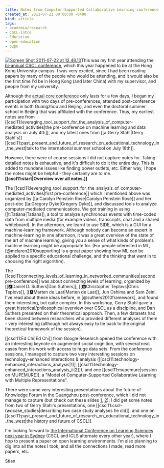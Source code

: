 ```yaml
---
title: Notes from Computer-Supported Collaborative Learning conference 2011
created_at: 2011-07-21 00:00:00 -0400
kind: article
tags:
- academia/research
- CSCL-intro
- Education
- open-education
- p2pU
---
```


[![](http://reganmian.net/blog/wp-content/uploads/2011/07/Screen-Shot-2011-07-22-at-12.48.10-.png "Screen Shot 2011-07-22 at 12.48.10")](http://reganmian.net/blog/wp-content/uploads/2011/07/Screen-Shot-2011-07-22-at-12.48.10-.png)This
was my first year attending the [bi-annual CSCL
conference](http://www.isls.org/cscl2011/index.htm), which this year
happened to be at the Hong Kong University campus. I was very excited,
since I had been reading papers by many of the people who would be
attending, and it would also be the first time I'd be in Hong Kong (and
later China) with my supervisor, and people from my university.

Although the [actual core
conference](http://www.isls.org/cscl2011/conf-overview.htm) only lasts
for a few days, I began my participation with two days of
pre-conferences, attended post-conference events in both Guangzhou and
Beijing, and even the doctoral summer school in Beijing that was
affiliated with the conference. Thus, my earliest notes are from
[[cscl11:leveraging\_tool\_support\_for\_the\_analysis\_of\_computer-mediated\_activities|the
pre-conference on machine learning and data analysis on July 4th]], and
my latest ones from [[a:Gerry Stahl|Gerry
Stahl's]][[cscl11:past\_present\_and\_future\_of\_research\_on\_educational\_technology\_in\_the\_west|talk
to the international summer school on July 18th]].

However, there were of course sessions I did not capture notes for.
Taking detailed notes is exhaustive, and it's difficult to do it the
entire day. This is added to mundane issues like finding power outlets,
etc. Either way, I hope the notes might be helpful - they certainly are
to me. **[[cscl11:start|Overview over all notes.]]**

The
[[cscl11:leveraging\_tool\_support\_for\_the\_analysis\_of\_computer-mediated\_activities|first
pre-conference]] which I mentioned above was organized by [[a:Carolyn
Penstein Rose|Carolyn Penstein Rosé]] and her post-doc [[a:Gregory
Dyke|Gregory Dyke]], and discussed tools to analyze computer-mediated
communications. We got training in using [[t:Tatiana|Tatiana]], a tool
to analyze synchronous events with time-coded data from multiple media
(for example videos, transcripts, chat and a shared whiteboard). In the
afternoon, we learnt to use SIDE, which is a GUI for a machine-learning
framework. Although nobody can become an expert in machine-learning in
one afternoon, it was a great overview of the state of the art of
machine learning, giving you a sense of what kinds of problems machine
learning might be appropriate for. (For people interested in ML,
[@mclaren2010supporting] is a great paper showing how ML can be applied
to a specific educational challenge, and the thinking that went in to
choosing the right algorithm).

The
[[cscl11:connecting\_levels\_of\_learning\_in\_networked\_communities|second
pre-conference]] was about connecting levels of learning, organized by
[[:a:Daniel D. Suthers|Dan Suthers]], [[:a:Christopher Teplovs|Chris
Teplovs]], [[:a:Marten de Laat|Marten de Laat]], Jun Oshima and Sam
Zeini. I've read about these ideas before, in [@suthers2010framework],
and found them interesting, but quite complex. In this workshop, Gerry
Stahl gave a great historical/philosophical overview over CSCL as a
discipline, and Dan Suthers presented on their theoretical approach.
Then, a few datasets had been shared between researchers who provided
different analyses of them - very interesting (although not always easy
to tie back to the original theoretical framework of the session).

[[cscl11:Ed Chi|Ed Chi]] from Google Research opened the conference with
an interesting keynote on augmented social cognition, with several neat
cases from his work with access to huge data sets. From the conference
sessions, I managed to capture two very interesting sessions on
technology-enhanced interactions & analysis
([[cscl11:technology-enhanced\_interactions\_analysis|1]],
[[cscl11:technology-enhanced\_interactions\_analysis\_ii|2]]), and one
[[cscl11:mupemure|session on MUPEMURE]], a "Model of Computer-Supported
Collaborative Learning with Multiple Representations".

There were some very interesting presentations about the future of
Knowledge Forum in the Guangzhou post-conference, which I did not manage
to capture (but check out these slides
[1](http://www.slideshare.net/houshuang/cscl-benefitssymposium-genericimprovements),
[2](http://www.slideshare.net/houshuang/building-next-generation-knowledge-building-environments)).
I did get some notes from two of Gerry Stahl's presentations, one
[[cscl11:cscl-*two*case\_studies|describing two case study analyses he
did]], and one on
[[cscl11:past\_present\_and\_future\_of\_research\_on\_educational\_technology\_in\_the\_west|the
history and future of CSCL]].

I'm looking forward to [the International Conference on Learning
Sciences next year in Sydney](http://www.isls.org/icls2012/) (CSCL and
ICLS alternate every other year), where I hop to present a paper on open
learning environments. I'm also planning to dig into all the notes I
took, and all the connections I made, read more papers, etc.

Stian

